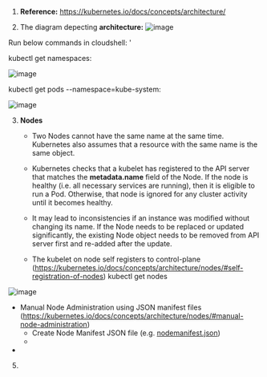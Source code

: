 1. **Reference:** https://kubernetes.io/docs/concepts/architecture/
   
2. The diagram depecting **architecture:**
![image](https://github.com/Ajit1279/GCP_Learning/assets/81754034/2eeab5fe-3cc3-48dd-ac9c-5b7fb4a6ebde)

Run below commands in cloudshell: '

kubectl get namespaces:

![image](https://github.com/Ajit1279/GCP_Learning/assets/81754034/ee256e6b-eb88-42d1-bc24-b7a8c8829b2a)

kubectl get pods --namespace=kube-system:

![image](https://github.com/Ajit1279/GCP_Learning/assets/81754034/1320178f-abb2-4dfd-aebd-b6f630f24c9d)

3. **Nodes**
   - Two Nodes cannot have the same name at the same time. Kubernetes also assumes that a resource with the same name is the same object.
     
   - Kubernetes checks that a kubelet has registered to the API server that matches the **metadata.name** field of the Node. If the node is healthy (i.e. all necessary services are running), then it is eligible to run a Pod. Otherwise, that node is ignored for any cluster activity until it becomes healthy.
     
   - It may lead to inconsistencies if an instance was modified without changing its name. If the Node needs to be replaced or updated significantly, the existing Node object needs to be removed from API server first and re-added after the update. 
   
   - The kubelet on node self registers to control-plane (https://kubernetes.io/docs/concepts/architecture/nodes/#self-registration-of-nodes)
     kubectl get nodes
     
  ![image](https://github.com/Ajit1279/GCP_Learning/assets/81754034/224dc9ca-d92f-4ad4-b16d-3c867e6979c2)
  
   - Manual Node Administration using JSON manifest files (https://kubernetes.io/docs/concepts/architecture/nodes/#manual-node-administration)
      -  Create Node Manifest JSON file (e.g. [nodemanifest.json](https://github.com/Ajit1279/GCP_Learning/blob/main/Docker_K8S/K8S/concepts/nodemanifest.JSON))
      -  
   - 
     

5. 


 
